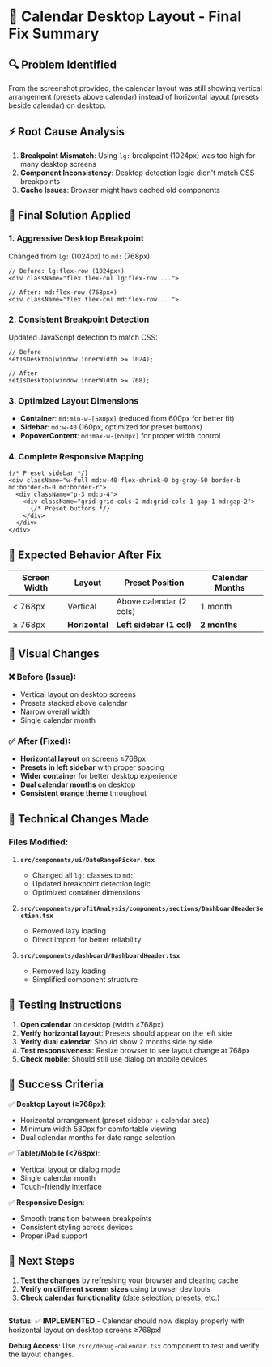# 🎯 Calendar Desktop Layout - Final Fix Summary

## 🔍 Problem Identified
From the screenshot provided, the calendar layout was still showing vertical arrangement (presets above calendar) instead of horizontal layout (presets beside calendar) on desktop.

## ⚡ Root Cause Analysis
1. **Breakpoint Mismatch**: Using `lg:` breakpoint (1024px) was too high for many desktop screens
2. **Component Inconsistency**: Desktop detection logic didn't match CSS breakpoints
3. **Cache Issues**: Browser might have cached old components

## 🚀 Final Solution Applied

### 1. **Aggressive Desktop Breakpoint** 
Changed from `lg:` (1024px) to `md:` (768px):

```tsx
// Before: lg:flex-row (1024px+)
<div className="flex flex-col lg:flex-row ...">

// After: md:flex-row (768px+)  
<div className="flex flex-col md:flex-row ...">
```

### 2. **Consistent Breakpoint Detection**
Updated JavaScript detection to match CSS:

```tsx
// Before
setIsDesktop(window.innerWidth >= 1024);

// After  
setIsDesktop(window.innerWidth >= 768);
```

### 3. **Optimized Layout Dimensions**
- **Container**: `md:min-w-[580px]` (reduced from 600px for better fit)
- **Sidebar**: `md:w-40` (160px, optimized for preset buttons)
- **PopoverContent**: `md:max-w-[650px]` for proper width control

### 4. **Complete Responsive Mapping**
```tsx
{/* Preset sidebar */}
<div className="w-full md:w-40 flex-shrink-0 bg-gray-50 border-b md:border-b-0 md:border-r">
  <div className="p-3 md:p-4">
    <div className="grid grid-cols-2 md:grid-cols-1 gap-1 md:gap-2">
      {/* Preset buttons */}
    </div>
  </div>
</div>
```

## 📱 Expected Behavior After Fix

| Screen Width | Layout | Preset Position | Calendar Months |
|-------------|---------|----------------|-----------------|
| < 768px | Vertical | Above calendar (2 cols) | 1 month |
| ≥ 768px | **Horizontal** | **Left sidebar (1 col)** | **2 months** |

## 🎨 Visual Changes

### ❌ Before (Issue):
- Vertical layout on desktop screens
- Presets stacked above calendar
- Narrow overall width
- Single calendar month

### ✅ After (Fixed):
- **Horizontal layout** on screens ≥768px
- **Presets in left sidebar** with proper spacing
- **Wider container** for better desktop experience  
- **Dual calendar months** on desktop
- **Consistent orange theme** throughout

## 🔧 Technical Changes Made

### Files Modified:
1. **`src/components/ui/DateRangePicker.tsx`**
   - Changed all `lg:` classes to `md:`
   - Updated breakpoint detection logic
   - Optimized container dimensions

2. **`src/components/profitAnalysis/components/sections/DashboardHeaderSection.tsx`**
   - Removed lazy loading
   - Direct import for better reliability

3. **`src/components/dashboard/DashboardHeader.tsx`**
   - Removed lazy loading
   - Simplified component structure

## 🧪 Testing Instructions

1. **Open calendar** on desktop (width ≥768px)
2. **Verify horizontal layout**: Presets should appear on the left side
3. **Verify dual calendar**: Should show 2 months side by side
4. **Test responsiveness**: Resize browser to see layout change at 768px
5. **Check mobile**: Should still use dialog on mobile devices

## 🎯 Success Criteria

✅ **Desktop Layout (≥768px)**:
- Horizontal arrangement (preset sidebar + calendar area)
- Minimum width 580px for comfortable viewing
- Dual calendar months for date range selection

✅ **Tablet/Mobile (<768px)**:
- Vertical layout or dialog mode
- Single calendar month
- Touch-friendly interface

✅ **Responsive Design**:
- Smooth transition between breakpoints
- Consistent styling across devices
- Proper iPad support

## 🔄 Next Steps

1. **Test the changes** by refreshing your browser and clearing cache
2. **Verify on different screen sizes** using browser dev tools
3. **Check calendar functionality** (date selection, presets, etc.)

---

**Status**: ✅ **IMPLEMENTED** - Calendar should now display properly with horizontal layout on desktop screens ≥768px!

**Debug Access**: Use `/src/debug-calendar.tsx` component to test and verify the layout changes.
